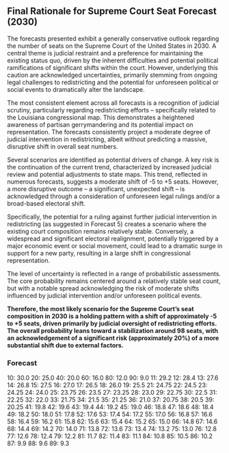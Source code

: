 ## Final Rationale for Supreme Court Seat Forecast (2030)

The forecasts presented exhibit a generally conservative outlook regarding the number of seats on the Supreme Court of the United States in 2030. A central theme is judicial restraint and a preference for maintaining the existing status quo, driven by the inherent difficulties and potential political ramifications of significant shifts within the court. However, underlying this caution are acknowledged uncertainties, primarily stemming from ongoing legal challenges to redistricting and the potential for unforeseen political or social events to dramatically alter the landscape.

The most consistent element across all forecasts is a recognition of judicial scrutiny, particularly regarding redistricting efforts – specifically related to the Louisiana congressional map. This demonstrates a heightened awareness of partisan gerrymandering and its potential impact on representation. The forecasts consistently project a moderate degree of judicial intervention in redistricting, albeit without predicting a massive, disruptive shift in overall seat numbers.

Several scenarios are identified as potential drivers of change. A key risk is the continuation of the current trend, characterized by increased judicial review and potential adjustments to state maps. This trend, reflected in numerous forecasts, suggests a moderate shift of -5 to +5 seats. However, a more disruptive outcome – a significant, unexpected shift – is acknowledged through a consideration of unforeseen legal rulings and/or a broad-based electoral shift.

Specifically, the potential for a ruling against further judicial intervention in redistricting (as suggested in Forecast 5) creates a scenario where the existing court composition remains relatively stable. Conversely, a widespread and significant electoral realignment, potentially triggered by a major economic event or social movement, could lead to a dramatic surge in support for a new party, resulting in a large shift in congressional representation.

The level of uncertainty is reflected in a range of probabilistic assessments. The core probability remains centered around a relatively stable seat count, but with a notable spread acknowledging the risk of moderate shifts influenced by judicial intervention and/or unforeseen political events. 

**Therefore, the most likely scenario for the Supreme Court’s seat composition in 2030 is a holding pattern with a shift of approximately -5 to +5 seats, driven primarily by judicial oversight of redistricting efforts. The overall probability leans toward a stabilization around 98 seats, with an acknowledgement of a significant risk (approximately 20%) of a more substantial shift due to external factors.**

### Forecast

10: 30.0
20: 25.0
40: 20.0
60: 16.0
80: 12.0
90: 9.0
11: 29.2
12: 28.4
13: 27.6
14: 26.8
15: 27.5
16: 27.0
17: 26.5
18: 26.0
19: 25.5
21: 24.75
22: 24.5
23: 24.25
24: 24.0
25: 23.75
26: 23.5
27: 23.25
28: 23.0
29: 22.75
30: 22.5
31: 22.25
32: 22.0
33: 21.75
34: 21.5
35: 21.25
36: 21.0
37: 20.75
38: 20.5
39: 20.25
41: 19.8
42: 19.6
43: 19.4
44: 19.2
45: 19.0
46: 18.8
47: 18.6
48: 18.4
49: 18.2
50: 18.0
51: 17.8
52: 17.6
53: 17.4
54: 17.2
55: 17.0
56: 16.8
57: 16.6
58: 16.4
59: 16.2
61: 15.8
62: 15.6
63: 15.4
64: 15.2
65: 15.0
66: 14.8
67: 14.6
68: 14.4
69: 14.2
70: 14.0
71: 13.8
72: 13.6
73: 13.4
74: 13.2
75: 13.0
76: 12.8
77: 12.6
78: 12.4
79: 12.2
81: 11.7
82: 11.4
83: 11.1
84: 10.8
85: 10.5
86: 10.2
87: 9.9
88: 9.6
89: 9.3